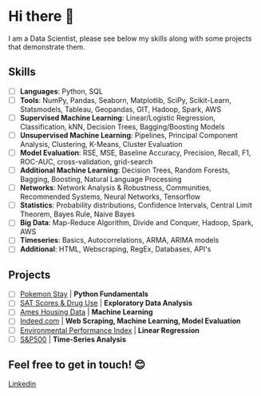 # Hi there 👋

I am a Data Scientist, please see below my skills along with some projects that demonstrate them.

## Skills

- [ ] **Languages**: Python, SQL
- [ ] **Tools**: NumPy, Pandas, Seaborn, Matplotlib, SciPy, Scikit-Learn, Statsmodels, Tableau, Geopandas, GIT, Hadoop, Spark, AWS 
- [ ] **Supervised Machine Learning**: Linear/Logistic Regression, Classification, kNN, Decision Trees, Bagging/Boosting Models
- [ ] **Unsupervised Machine Learning**: Pipelines, Principal Component Analysis, Clustering, K-Means, Cluster Evaluation
- [ ] **Model Evaluation**: RSE, MSE, Baseline Accuracy, Precision, Recall, F1, ROC-AUC, cross-validation, grid-search
- [ ] **Additional Machine Learning**: Decision Trees, Random Forests, Bagging, Boosting, Natural Language Processing
- [ ] **Networks**: Network Analysis & Robustness, Communities, Recommended Systems, Neural Networks, Tensorflow
- [ ] **Statistics**: Probability distributions, Confidence Intervals, Central Limit Theorem, Bayes Rule, Naive Bayes
- [ ] **Big Data**: Map-Reduce Algorithm, Divide and Conquer, Hadoop, Spark, AWS
- [ ] **Timeseries**: Basics, Autocorrelations, ARMA, ARIMA models
- [ ] **Additional**: HTML, Webscraping, RegEx, Databases, API's

## Projects

- [ ] [Pokemon Stay](https://github.com/Marc-Lodge/Pokemon_Stay) | **Python Fundamentals** 
- [ ] [SAT Scores & Drug Use](https://github.com/Marc-Lodge/SAT_Scores) | **Exploratory Data Analysis** 
- [ ] [Ames Housing Data](https://github.com/Marc-Lodge/Ames) | **Machine Learning** 
- [ ] [Indeed.com](https://github.com/Marc-Lodge/Indeed) | **Web Scraping, Machine Learning, Model Evaluation**
- [ ] [Environmental Performance Index](https://github.com/Marc-Lodge/Environmental_Performance_Index) | **Linear Regression** 
- [ ] [S&P500](https://github.com/Marc-Lodge/SPY) | **Time-Series Analysis** 

## Feel free to get in touch! 😊 ##
[Linkedin](www.linkedin.com/in/marc-lodge)

<!--

**Lodgimus/Lodgimus** is a ✨ _special_ ✨ repository because its `README.md` (this file) appears on your GitHub profile.

Here are some ideas to get you started:

- 🔭 I’m currently working on ...
- 🌱 I’m currently learning ...
- 👯 I’m looking to collaborate on ...
- 🤔 I’m looking for help with ...
- 💬 Ask me about ...
- 📫 How to reach me: ...
- 😄 Pronouns: ...
- ⚡ Fun fact: ...

-->
